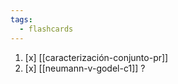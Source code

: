 ```yaml
---
tags:
  - flashcards
---
```

01. [x] [[caracterización-conjunto-pr]]
02. [x] [[neumann-v-godel-c1]]
?